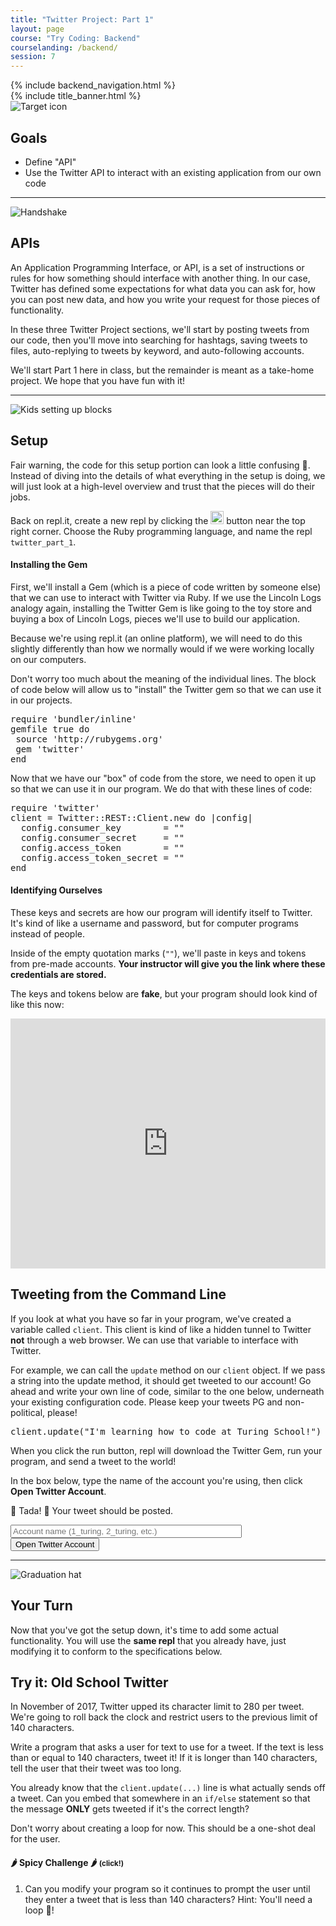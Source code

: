 ```yaml
---
title: "Twitter Project: Part 1"
layout: page
course: "Try Coding: Backend"
courselanding: /backend/
session: 7
---
```


<div id="wrapper">
  {% include backend_navigation.html %}
  <div id="content-container">
    {% include title_banner.html %}
    <section>
      <img class="section-image" src="{{ site.url }}/assets/images/goals.svg" alt="Target icon">
      <h2 class="section-header">Goals</h2>
      <ul>
        <li>Define "API"</li>
        <li>Use the Twitter API to interact with an existing application from our own code</li>
      </ul>
    </section>
    <hr>
    <section>
      <img class="section-image" src="{{ site.url }}/assets/images/handshake.png" alt="Handshake">
      <h2 class="section-header">APIs</h2>
      <p>An <span class="vocab">Application Programming Interface</span>, or API, is a set of instructions or rules for how something should interface with another thing. In our case, Twitter has defined some expectations for what data you can ask for, how you can post new data, and how you write your request for those pieces of functionality.</p>
      <p>In these three Twitter Project sections, we'll start by posting tweets from our code, then you'll move into searching for hashtags, saving tweets to files, auto-replying to tweets by keyword, and auto-following accounts.</p>
      <p>We'll start Part 1 here in class, but the remainder is meant as a take-home project. We hope that you have fun with it!</p>
    </section>
    <hr>
    <section>
      <img class="section-image" src="{{ site.url }}/assets/images/blocks.png" alt="Kids setting up blocks">
      <h2 class="section-header">Setup</h2>
      <p>Fair warning, the code for this setup portion can look a little confusing 😬. Instead of diving into the details of what everything in the setup is doing, we will just look at a high-level overview and trust that the pieces will do their jobs.</p>
      <p>Back on repl.it, create a new repl by clicking the <img style="height: 1.5em" src="{{ site.url }}/assets/images/newrepl.png" alt="New Repl button"> button near the top right corner. Choose the Ruby programming language, and name the repl <code>twitter_part_1</code>.</p>
      <h4>Installing the Gem</h4>
      <p>First, we'll install a Gem (which is a piece of code written by someone else) that we can use to interact with Twitter via Ruby. If we use the Lincoln Logs analogy again, installing the Twitter Gem is like going to the toy store and buying a box of Lincoln Logs, pieces we'll use to build our application.</p>
      <p>Because we're using repl.it (an online platform), we will need to do this slightly differently than how we normally would if we were working locally on our computers.</p> 
      <p>Don't worry too much about the meaning of the individual lines. The block of code below will allow us to "install" the Twitter gem so that we can use it in our projects.</p>
      <pre>require 'bundler/inline'
gemfile true do
 source 'http://rubygems.org'
 gem 'twitter'
end</pre>
      <p>Now that we have our "box" of code from the store, we need to open it up so that we can use it in our program. We do that with these lines of code:</p>
      <pre>require 'twitter'
client = Twitter::REST::Client.new do |config|
  config.consumer_key        = ""
  config.consumer_secret     = ""
  config.access_token        = ""
  config.access_token_secret = ""
end</pre>
      <h4>Identifying Ourselves</h4>
      <p>These keys and secrets are how our program will identify itself to Twitter. It's kind of like a username and password, but for computer programs instead of people.</p>
      <p>Inside of the empty quotation marks (<code>""</code>), we'll paste in keys and tokens from pre-made accounts. <b>Your instructor will give you the link where these credentials are stored.</b></p>
      <p>The keys and tokens below are <b>fake</b>, but your program should look kind of like this now:</p>
      <iframe height="400px" width="100%" src="https://repl.it/@turingtrycoding/twitterpart1fake?lite=true" scrolling="no" frameborder="no" allowtransparency="true" allowfullscreen="true" sandbox="allow-forms allow-pointer-lock allow-popups allow-same-origin allow-scripts allow-modals"></iframe>
      <div class="try-it">
        <h2>Tweeting from the Command Line</h2>
        <p>If you look at what you have so far in your program, we've created a variable called <code>client</code>. This client is kind of like a hidden tunnel to Twitter <b>not</b> through a web browser. We can use that variable to interface with Twitter.</p>
        <p>For example, we can call the <code>update</code> method on our <code>client</code> object. If we pass a string into the update method, it should get tweeted to our account! Go ahead and write your own line of code, similar to the one below, underneath your existing configuration code. Please keep your tweets PG and non-political, please!</p>
        <pre>client.update("I'm learning how to code at Turing School!")</pre>
        <p>When you click the run button, repl will download the Twitter Gem, run your program, and send a tweet to the world!</p>
        <p>In the box below, type the name of the account you're using, then click <b>Open Twitter Account</b>.</p>
        <p>🎉 Tada! 🎉 Your tweet should be posted.</p>
        <input style="width: 370px" type="text" id="twitterurl" placeholder="Account name (1_turing, 2_turing, etc.)">
        <button id="twitterbutton">Open Twitter Account</button>
      </div>
    </section>
    <hr>
    <section>
      <img class="section-image" src="{{ site.url }}/assets/images/graduation.png" alt="Graduation hat">
      <h2 class="section-header">Your Turn</h2>
      <p>Now that you've got the setup down, it's time to add some actual functionality. You will use the <b>same repl</b> that you already have, just modifying it to conform to the specifications below.</p>
      <div class="try-it">
        <h2>Try it: Old School Twitter</h2>
        <p>In November of 2017, Twitter upped its character limit to 280 per tweet. We're going to roll back the clock and restrict users to the previous limit of 140 characters.</p>
        <p>Write a program that asks a user for text to use for a tweet. If the text is less than or equal to 140 characters, tweet it! If it is longer than 140 characters, tell the user that their tweet was too long.
        </p>
        <p>You already know that the <code>client.update(...)</code> line is what actually sends off a tweet. Can you embed that somewhere in an <code>if/else</code> statement so that the message <b>ONLY</b> gets tweeted if it's the correct length?</p>
        <p>Don't worry about creating a loop for now. This should be a one-shot deal for the user.</p>
        <div class="spicy">
          <h4 class="spicy-click">🌶 Spicy Challenge 🌶 <small>(click!)</small></h4>
          <div class="spicy-appear">
            <ol>
              <li>Can you modify your program so it continues to prompt the user until they enter a tweet that is less than 140 characters? Hint: You'll need a loop 🍩!</li>
            </ol>
          </div>
        </div>
      </div>
    </section>
  </div>
</div>
<script>
  $( ".spicy-click" ).click(function(e) {
    $( e.target ).next( ".spicy-appear" ).slideToggle( "slow" );
  });
</script>
<script
src="https://code.jquery.com/jquery-3.2.1.min.js"
integrity="sha256-hwg4gsxgFZhOsEEamdOYGBf13FyQuiTwlAQgxVSNgt4="
crossorigin="anonymous"></script>
<script>
  var openTwitterButton = document.querySelector('#twitterbutton');
  openTwitterButton.addEventListener('click', function(){
    var twitterAccount = document.querySelector('#twitterurl').value
    document.querySelector('#twitterurl').value = ""
    var win = window.open(`http://twitter.com/${twitterAccount}`, '_blank');
    win.focus();
  })
</script>
